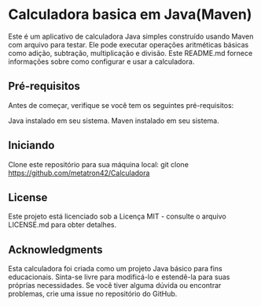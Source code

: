 # Calculadora basica em Java(Maven)

Este é um aplicativo de calculadora Java simples construído usando Maven com arquivo para testar. Ele pode executar operações aritméticas básicas como adição, subtração, multiplicação e divisão. Este README.md fornece informações sobre como configurar e usar a calculadora.


## Pré-requisitos
Antes de começar, verifique se você tem os seguintes pré-requisitos:

Java instalado em seu sistema.
Maven instalado em seu sistema.

## Iniciando
Clone este repositório para sua máquina local:
git clone https://github.com/metatron42/Calculadora

## License
Este projeto está licenciado sob a Licença MIT - consulte o arquivo LICENSE.md para obter detalhes.

## Acknowledgments
Esta calculadora foi criada como um projeto Java básico para fins educacionais.
Sinta-se livre para modificá-lo e estendê-la para suas próprias necessidades.
Se você tiver alguma dúvida ou encontrar problemas, crie uma issue no repositório do GitHub.

